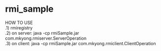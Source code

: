 # rmi_sample
 
HOW TO USE<br>
.1) rmiregistry<br>
.2) on server: java -cp rmiSample.jar com.mkyong.rmiserver.ServerOperation<br>
.3) on client: java -cp rmiSample.jar com.mkyong.rmiclient.ClientOperation
